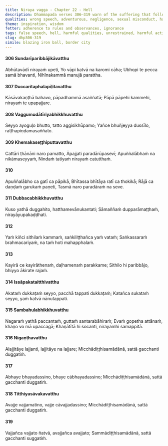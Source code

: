 ```yaml
---
title: Niraya vagga - Chapter 22 - Hell
description: Dhammapada verses 306–319 warn of the suffering that follows false speech, misconduct, and wrong view. The verses highlight the danger of negligence, hypocrisy, and slack effort in spiritual practice. Those who cultivate right view, ethical conduct, and firm effort attain a good destination, while those who embrace wrong views and harmful actions fall into misery.
qualities: wrong speech, adventurous, negligence, sexual misconduct, harm, weak in effort, vigour, imperturbable, regret, delusion, wrong view
theme: inspiration, wisdom
fetter: adherence to rules and observances, ignorance
tags: false speech, hell, harmful qualities, unrestrained, harmful actions, lack of principles, negligence, blame, demerit, bad destination, spiritual life, wrong action, good action, shame, fear, fault, good destination
slug: dhp306-319
simile: blazing iron ball, border city
---
```


#### 306 Sundarīparibbājikāvatthu

Abhūtavādī nirayaṁ upeti,
Yo vāpi katvā na karomi cāha;
Ubhopi te pecca samā bhavanti,
Nihīnakammā manujā parattha.

#### 307 Duccaritaphalapīḷitavatthu

Kāsāvakaṇṭhā bahavo,
pāpadhammā asaññatā;
Pāpā pāpehi kammehi,
nirayaṁ te upapajjare.

#### 308 Vaggumudātīriyabhikkhuvatthu

Seyyo ayoguḷo bhutto,
tatto aggisikhūpamo;
Yañce bhuñjeyya dussīlo,
raṭṭhapiṇḍamasaññato.

#### 309 Khemakaseṭṭhiputtavatthu

Cattāri ṭhānāni naro pamatto,
Āpajjati paradārūpasevī;
Apuññalābhaṁ na nikāmaseyyaṁ,
Nindaṁ tatīyaṁ nirayaṁ catutthaṁ.

#### 310

Apuññalābho ca gatī ca pāpikā,
Bhītassa bhītāya ratī ca thokikā;
Rājā ca daṇḍaṁ garukaṁ paṇeti,
Tasmā naro paradāraṁ na seve.

#### 311 Dubbacabhikkhuvatthu

Kuso yathā duggahito,
hatthamevānukantati;
Sāmaññaṁ dupparāmaṭṭhaṁ,
nirayāyupakaḍḍhati.

#### 312

Yaṁ kiñci sithilaṁ kammaṁ,
saṅkiliṭṭhañca yaṁ vataṁ;
Saṅkassaraṁ brahmacariyaṁ,
na taṁ hoti mahapphalaṁ.

#### 313

Kayirā ce kayirāthenaṁ,
daḷhamenaṁ parakkame;
Sithilo hi paribbājo,
bhiyyo ākirate rajaṁ.

#### 314 Issāpakataitthivatthu

Akataṁ dukkaṭaṁ seyyo,
pacchā tappati dukkaṭaṁ;
Katañca sukataṁ seyyo,
yaṁ katvā nānutappati.

#### 315 Sambahulabhikkhuvatthu

Nagaraṁ yathā paccantaṁ,
guttaṁ santarabāhiraṁ;
Evaṁ gopetha attānaṁ,
khaṇo vo mā upaccagā;
Khaṇātītā hi socanti,
nirayamhi samappitā.

#### 316 Nigaṇṭhavatthu

Alajjitāye lajjanti,
lajjitāye na lajjare;
Micchādiṭṭhisamādānā,
sattā gacchanti duggatiṁ.

#### 317

Abhaye bhayadassino,
bhaye cābhayadassino;
Micchādiṭṭhisamādānā,
sattā gacchanti duggatiṁ.

#### 318 Titthiyasāvakavatthu

Avajje vajjamatino,
vajje cāvajjadassino;
Micchādiṭṭhisamādānā,
sattā gacchanti duggatiṁ.

#### 319

Vajjañca vajjato ñatvā,
avajjañca avajjato;
Sammādiṭṭhisamādānā,
sattā gacchanti suggatiṁ.
